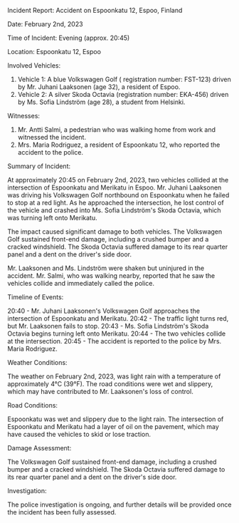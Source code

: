 Incident Report: Accident on Espoonkatu 12, Espoo, Finland

Date: February 2nd, 2023

Time of Incident: Evening (approx. 20:45)

Location: Espoonkatu 12, Espoo

Involved Vehicles:

1. Vehicle 1: A blue Volkswagen Golf ( registration number: FST-123) driven by Mr. Juhani Laaksonen (age 32), a resident of Espoo.
2. Vehicle 2: A silver Skoda Octavia (registration number: EKA-456) driven by Ms. Sofia Lindström (age 28), a student from Helsinki.

Witnesses:

1. Mr. Antti Salmi, a pedestrian who was walking home from work and witnessed the incident.
2. Mrs. Maria Rodriguez, a resident of Espoonkatu 12, who reported the accident to the police.

Summary of Incident:

At approximately 20:45 on February 2nd, 2023, two vehicles collided at the intersection of Espoonkatu and Merikatu in Espoo. Mr. Juhani Laaksonen was driving his Volkswagen Golf northbound on Espoonkatu when he failed to stop at a red light. As he approached the intersection, he lost control of the vehicle and crashed into Ms. Sofia Lindström's Skoda Octavia, which was turning left onto Merikatu.

The impact caused significant damage to both vehicles. The Volkswagen Golf sustained front-end damage, including a crushed bumper and a cracked windshield. The Skoda Octavia suffered damage to its rear quarter panel and a dent on the driver's side door.

Mr. Laaksonen and Ms. Lindström were shaken but uninjured in the accident. Mr. Salmi, who was walking nearby, reported that he saw the vehicles collide and immediately called the police.

Timeline of Events:

20:40 - Mr. Juhani Laaksonen's Volkswagen Golf approaches the intersection of Espoonkatu and Merikatu.
20:42 - The traffic light turns red, but Mr. Laaksonen fails to stop.
20:43 - Ms. Sofia Lindström's Skoda Octavia begins turning left onto Merikatu.
20:44 - The two vehicles collide at the intersection.
20:45 - The accident is reported to the police by Mrs. Maria Rodriguez.

Weather Conditions:

The weather on February 2nd, 2023, was light rain with a temperature of approximately 4°C (39°F). The road conditions were wet and slippery, which may have contributed to Mr. Laaksonen's loss of control.

Road Conditions:

Espoonkatu was wet and slippery due to the light rain. The intersection of Espoonkatu and Merikatu had a layer of oil on the pavement, which may have caused the vehicles to skid or lose traction.

Damage Assessment:

The Volkswagen Golf sustained front-end damage, including a crushed bumper and a cracked windshield. The Skoda Octavia suffered damage to its rear quarter panel and a dent on the driver's side door.

Investigation:

The police investigation is ongoing, and further details will be provided once the incident has been fully assessed.